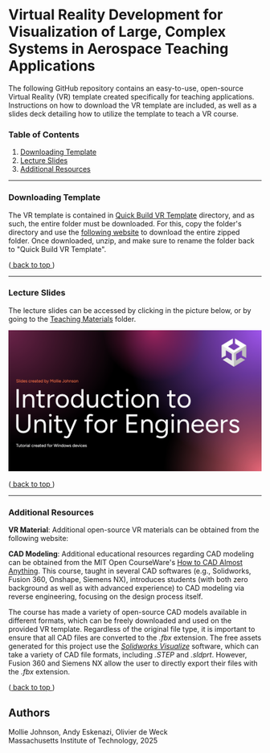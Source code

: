 # Virtual Reality Development for Visualization of Large, Complex Systems in Aerospace Teaching Applications
The following GitHub repository contains an easy-to-use, open-source Virtual Reality (VR) template created specifically for teaching applications. Instructions on how to download the VR template are included, as well as a slides deck detailing how to utilize the template to teach a VR course.

### Table of Contents 

1. [ Downloading Template ](#S1)
2. [ Lecture Slides ](#S2)
3. [ Additional Resources ](#S3)

---
<a name="S1"></a>
### Downloading Template

The VR template is contained in [Quick Build VR Template](https://github.com/mojohn23/CAD2VR/tree/main/Quick%20Build%20VR%20Template) directory, and as such, the entire folder must be downloaded. For this, copy the folder's directory and use the [following website](https://download-directory.github.io/) to download the entire zipped folder. Once downloaded, unzip, and make sure to rename the folder back to "Quick Build VR Template".

([ back to top ](#back_to_top))

---
<a name="S2"></a>
### Lecture Slides

The lecture slides can be accessed by clicking in the picture below, or by going to the [Teaching Materials](https://github.com/mojohn23/CAD2VR/tree/main/Teaching%20Material) folder.

<a href="https://github.com/mojohn23/CAD2VR/blob/main/Teaching%20Material/Unity%20for%20Engineers.pdf" target="_blank">

![My image](https://github.com/mojohn23/CAD2VR/blob/main/Teaching%20Material/Intro%20Slide.png)

</a>

([ back to top ](#back_to_top))

---
<a name="S3"></a>
### Additional Resources

**VR Material**: Additional open-source VR materials can be obtained from the following website:

**CAD Modeling**: Additional educational resources regarding CAD modeling can be obtained from the MIT Open CourseWare's [How to CAD Almost Anything](https://ocw.mit.edu/courses/res-16-002-how-to-cad-almost-anything-january-iap-2024/). This course, taught in several CAD softwares (e.g., Solidworks, Fusion 360, Onshape, Siemens NX), introduces students (with both zero background as well as with advanced experience) to CAD modeling via reverse engineering, focusing on the design process itself. 

The course has made a variety of open-source CAD models available in different formats, which can be freely downloaded and used on the provided VR template. Regardless of the original file type, it is important to ensure that all CAD files are converted to the _.fbx_ extension. The free assets generated for this project use the _[Solidworks Visualize](https://www.solidworks.com/product/solidworks-visualize)_ software, which can take a variety of CAD file formats, including _.STEP_ and _.sldprt_. However, Fusion 360 and Siemens NX allow the user to directly export their files with the _.fbx_ extension.

([ back to top ](#back_to_top))

## Authors

Mollie Johnson, Andy Eskenazi, Olivier de Weck <br />
Massachusetts Institute of Technology, 2025 <br />

